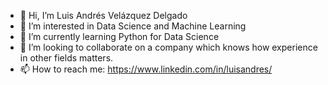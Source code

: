 - 👋 Hi, I’m Luis Andrés Velázquez Delgado
- 👀 I’m interested in Data Science and Machine Learning
- 🌱 I’m currently learning Python for Data Science
- 💞️ I’m looking to collaborate on a company which knows how experience in other fields matters.
- 📫 How to reach me: https://www.linkedin.com/in/luisandres/

<!---
luiveldel/luiveldel is a ✨ special ✨ repository because its `README.md` (this file) appears on your GitHub profile.
You can click the Preview link to take a look at your changes.
--->
